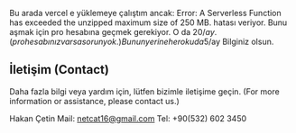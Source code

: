 Bu arada vercel e yüklemeye çalıştım ancak: 
Error: A Serverless Function has exceeded the unzipped maximum size of 250 MB.
hatası veriyor.  Bunu aşmak için pro hesabına geçmek gerekiyor. O da 20$/ay. (pro hesabınız varsa sorun yok.) Bunun yerine heroku da 5$/ay  Bilginiz olsun. 

## İletişim (Contact)
Daha fazla bilgi veya yardım için, lütfen bizimle iletişime geçin. (For more information or assistance, please contact us.)

Hakan Çetin 
Mail: netcat16@gmail.com 
Tel: +90(532) 602 3450 
